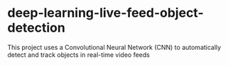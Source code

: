 # deep-learning-live-feed-object-detection
This project uses a Convolutional Neural Network (CNN) to automatically detect and track objects in real-time video feeds
